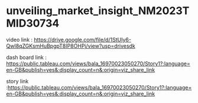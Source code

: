 # unveiling_market_insight_NM2023TMID30734


video link : https://drive.google.com/file/d/1StUIy6-QwI8qZGKsmHuBpgpT8IP8OHPj/view?usp=drivesdk



dash board link : https://public.tableau.com/views/bala_16970023050270/Story1?:language=en-GB&publish=yes&:display_count=n&:origin=viz_share_link



story link :https://public.tableau.com/views/bala_16970023050270/Story1?:language=en-GB&publish=yes&:display_count=n&:origin=viz_share_link
